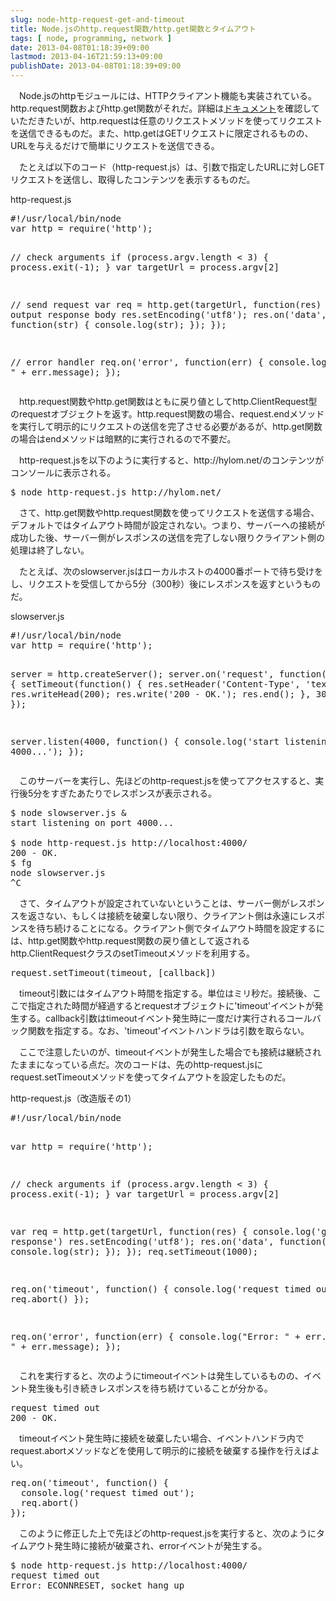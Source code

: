 ```yaml
---
slug: node-http-request-get-and-timeout
title: Node.jsのhttp.request関数/http.get関数とタイムアウト
tags: [ node, programming, network ]
date: 2013-04-08T01:18:39+09:00
lastmod: 2013-04-16T21:59:13+09:00
publishDate: 2013-04-08T01:18:39+09:00
---
```


<p>　Node.jsのhttpモジュールには、HTTPクライアント機能も実装されている。http.request関数およびhttp.get関数がそれだ。詳細は<a href="http://nodejs.org/api/http.html">ドキュメント</a>を確認していただきたいが、http.requestは任意のリクエストメソッドを使ってリクエストを送信できるものだ。また、http.getはGETリクエストに限定されるものの、URLを与えるだけで簡単にリクエストを送信できる。</p>

<p>　たとえば以下のコード（http-request.js）は、引数で指定したURLに対しGETリクエストを送信し、取得したコンテンツを表示するものだ。</p>

<div class="code">
<span class="caption">http-request.js</span>
<pre>
#!/usr/local/bin/node
var http = require('http');

// check arguments
if (process.argv.length < 3) {
  process.exit(-1);
}
var targetUrl = process.argv[2]

// send request
var req = http.get(targetUrl, function(res) {
  // output response body
  res.setEncoding('utf8');
  res.on('data', function(str) {
    console.log(str);
  });
});

// error handler
req.on('error', function(err) {
  console.log("Error: " + err.message);
});
</pre></div>

<p>　http.request関数やhttp.get関数はともに戻り値としてhttp.ClientRequest型のrequestオブジェクトを返す。http.request関数の場合、request.endメソッドを実行して明示的にリクエストの送信を完了させる必要があるが、http.get関数の場合はendメソッドは暗黙的に実行されるので不要だ。</p>

<p>　http-request.jsを以下のように実行すると、http://hylom.net/のコンテンツがコンソールに表示される。</p>

<pre class="console">
$ node http-request.js http://hylom.net/
</pre>

<p>　さて、http.get関数やhttp.request関数を使ってリクエストを送信する場合、デフォルトではタイムアウト時間が設定されない。つまり、サーバーへの接続が成功した後、サーバー側がレスポンスの送信を完了しない限りクライアント側の処理は終了しない。</p>

<p>　たとえば、次のslowserver.jsはローカルホストの4000番ポートで待ち受けをし、リクエストを受信してから5分（300秒）後にレスポンスを返すというものだ。</p>

<div class="code">
<span class="caption">slowserver.js</span>
<pre>
#!/usr/local/bin/node
var http = require('http');

server = http.createServer();
server.on('request', function(req, res) {
  setTimeout(function() {
    res.setHeader('Content-Type', 'text/plain');
    res.writeHead(200);
    res.write('200 - OK.');
    res.end();
  }, 300 * 1000);
});

server.listen(4000, function() {
  console.log('start listening on port 4000...');
});
</pre>
</div>

<p>　このサーバーを実行し、先ほどのhttp-request.jsを使ってアクセスすると、実行後5分をすぎたあたりでレスポンスが表示される。</p>

<pre class="console">
$ node slowserver.js &
start listening on port 4000...

$ node http-request.js http://localhost:4000/
200 - OK.
$ fg
node slowserver.js
^C
</pre>

<p>　さて、タイムアウトが設定されていないということは、サーバー側がレスポンスを返さない、もしくは接続を破棄しない限り、クライアント側は永遠にレスポンスを待ち続けることになる。クライアント側でタイムアウト時間を設定するには、http.get関数やhttp.request関数の戻り値として返されるhttp.ClientRequestクラスのsetTimeoutメソッドを利用する。</p>

<pre class="definition">
request.setTimeout(timeout, [callback])
</pre>

<p>　timeout引数にはタイムアウト時間を指定する。単位はミリ秒だ。接続後、ここで指定された時間が経過するとrequestオブジェクトに'timeout'イベントが発生する。callback引数はtimeoutイベント発生時に一度だけ実行されるコールバック関数を指定する。なお、'timeout'イベントハンドラは引数を取らない。</p>

<p>　ここで注意したいのが、timeoutイベントが発生した場合でも接続は継続されたままになっている点だ。次のコードは、先のhttp-request.jsにrequest.setTimeoutメソッドを使ってタイムアウトを設定したものだ。</p>

<div class="code">
<span class="caption">http-request.js（改造版その1）</span>
<pre>
#!/usr/local/bin/node

var http = require('http');

// check arguments
if (process.argv.length < 3) {
  process.exit(-1);
}
var targetUrl = process.argv[2]

var req = http.get(targetUrl, function(res) {
  console.log('get response')
  res.setEncoding('utf8');
  res.on('data', function(str) {
    console.log(str);
  });
});
req.setTimeout(1000);

req.on('timeout', function() {
  console.log('request timed out');
  req.abort()
});

req.on('error', function(err) {
  console.log("Error: " + err.code + ", " + err.message);
});
</pre></div>

<p>　これを実行すると、次のようにtimeoutイベントは発生しているものの、イベント発生後も引き続きレスポンスを待ち続けていることが分かる。</p>

<pre class="console">
request timed out
200 - OK.
</pre>

<p>　timeoutイベント発生時に接続を破棄したい場合、イベントハンドラ内でrequest.abortメソッドなどを使用して明示的に接続を破棄する操作を行えばよい。</p>

<pre class="code">
req.on('timeout', function() {
  console.log('request timed out');
  req.abort()
});
</pre>

<p>　このように修正した上で先ほどのhttp-request.jsを実行すると、次のようにタイムアウト発生時に接続が破棄され、errorイベントが発生する。</p>

<pre class="console">
$ node http-request.js http://localhost:4000/
request timed out
Error: ECONNRESET, socket hang up
</pre>

